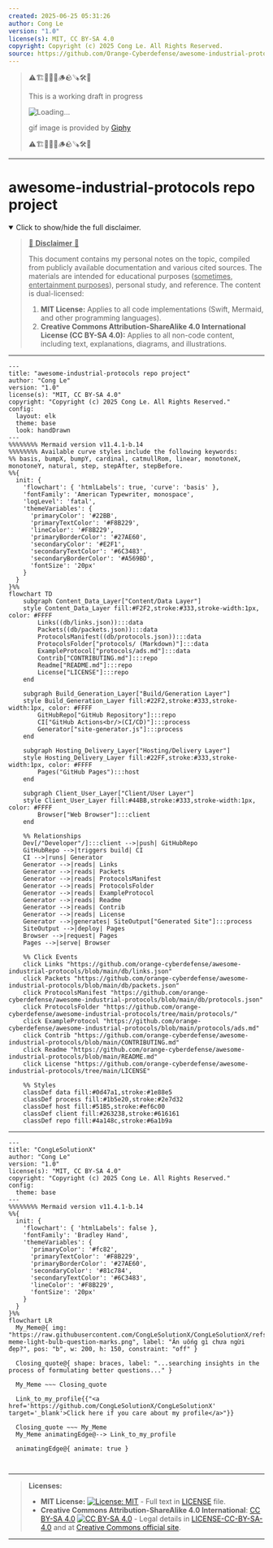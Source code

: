 ```yaml
---
created: 2025-06-25 05:31:26
author: Cong Le
version: "1.0"
license(s): MIT, CC BY-SA 4.0
copyright: Copyright (c) 2025 Cong Le. All Rights Reserved.
source: https://github.com/Orange-Cyberdefense/awesome-industrial-protocols
---
```



> ⚠️🏗️🚧🦺🧱🪵🪨🪚🛠️👷
> 
> This is a working draft in progress
> 
> ![Loading...](https://media2.giphy.com/media/v1.Y2lkPTc5MGI3NjExMXVjejV3dnVjc2o5MXd3eXBvcDR1cHlzbHQ1Z2R6YjY0ZHpmdjJ6OCZlcD12MV9pbnRlcm5hbF9naWZfYnlfaWQmY3Q9Zw/hL9q5k9dk9l0wGd4e0/giphy.gif)
>
> gif image is provided by [Giphy](https://giphy.com)
> 
> ⚠️🏗️🚧🦺🧱🪵🪨🪚🛠️👷


----




# awesome-industrial-protocols repo project
<details open>
<summary>Click to show/hide the full disclaimer.</summary>
   
> <ins>📢 **Disclaimer** 🚨</ins>
>
> This document contains my personal notes on the topic,
> compiled from publicly available documentation and various cited sources.
> The materials are intended for educational purposes (<ins>sometimes, entertainment purposes</ins>), personal study, and reference.
> The content is dual-licensed:
> 1. **MIT License:** Applies to all code implementations (Swift, Mermaid, and other programming languages).
> 2. **Creative Commons Attribution-ShareAlike 4.0 International License (CC BY-SA 4.0):** Applies to all non-code content, including text, explanations, diagrams, and illustrations.

</details>


----

```mermaid
---
title: "awesome-industrial-protocols repo project"
author: "Cong Le"
version: "1.0"
license(s): "MIT, CC BY-SA 4.0"
copyright: "Copyright (c) 2025 Cong Le. All Rights Reserved."
config:
  layout: elk
  theme: base
  look: handDrawn
---
%%%%%%%% Mermaid version v11.4.1-b.14
%%%%%%%% Available curve styles include the following keywords:
%% basis, bumpX, bumpY, cardinal, catmullRom, linear, monotoneX, monotoneY, natural, step, stepAfter, stepBefore.
%%{
  init: {
    'flowchart': { 'htmlLabels': true, 'curve': 'basis' },
    'fontFamily': 'American Typewriter, monospace',
    'logLevel': 'fatal',
    'themeVariables': {
      'primaryColor': '#22BB',
      'primaryTextColor': '#F8B229',
      'lineColor': '#F8B229',
      'primaryBorderColor': '#27AE60',
      'secondaryColor': '#E2F1',
      'secondaryTextColor': '#6C3483',
      'secondaryBorderColor': '#A569BD',
      'fontSize': '20px'
    }
  }
}%%
flowchart TD
    subgraph Content_Data_Layer["Content/Data Layer"]
    style Content_Data_Layer fill:#F2F2,stroke:#333,stroke-width:1px, color: #FFFF
        Links((db/links.json)):::data
        Packets((db/packets.json)):::data
        ProtocolsManifest((db/protocols.json)):::data
        ProtocolsFolder["protocols/ (Markdown)"]:::data
        ExampleProtocol["protocols/ads.md"]:::data
        Contrib["CONTRIBUTING.md"]:::repo
        Readme["README.md"]:::repo
        License["LICENSE"]:::repo
    end

    subgraph Build_Generation_Layer["Build/Generation Layer"]
    style Build_Generation_Layer fill:#22F2,stroke:#333,stroke-width:1px, color: #FFFF
        GitHubRepo["GitHub Repository"]:::repo
        CI["GitHub Actions<br/>(CI/CD)"]:::process
        Generator["site-generator.js"]:::process
    end

    subgraph Hosting_Delivery_Layer["Hosting/Delivery Layer"]
    style Hosting_Delivery_Layer fill:#22FF,stroke:#333,stroke-width:1px, color: #FFFF
        Pages("GitHub Pages"):::host
    end

    subgraph Client_User_Layer["Client/User Layer"]
    style Client_User_Layer fill:#44BB,stroke:#333,stroke-width:1px, color: #FFFF
        Browser["Web Browser"]:::client
    end

    %% Relationships
    Dev[/"Developer"/]:::client -->|push| GitHubRepo
    GitHubRepo -->|triggers build| CI
    CI -->|runs| Generator
    Generator -->|reads| Links
    Generator -->|reads| Packets
    Generator -->|reads| ProtocolsManifest
    Generator -->|reads| ProtocolsFolder
    Generator -->|reads| ExampleProtocol
    Generator -->|reads| Readme
    Generator -->|reads| Contrib
    Generator -->|reads| License
    Generator -->|generates| SiteOutput["Generated Site"]:::process
    SiteOutput -->|deploy| Pages
    Browser -->|request| Pages
    Pages -->|serve| Browser

    %% Click Events
    click Links "https://github.com/orange-cyberdefense/awesome-industrial-protocols/blob/main/db/links.json"
    click Packets "https://github.com/orange-cyberdefense/awesome-industrial-protocols/blob/main/db/packets.json"
    click ProtocolsManifest "https://github.com/orange-cyberdefense/awesome-industrial-protocols/blob/main/db/protocols.json"
    click ProtocolsFolder "https://github.com/orange-cyberdefense/awesome-industrial-protocols/tree/main/protocols/"
    click ExampleProtocol "https://github.com/orange-cyberdefense/awesome-industrial-protocols/blob/main/protocols/ads.md"
    click Contrib "https://github.com/orange-cyberdefense/awesome-industrial-protocols/blob/main/CONTRIBUTING.md"
    click Readme "https://github.com/orange-cyberdefense/awesome-industrial-protocols/blob/main/README.md"
    click License "https://github.com/orange-cyberdefense/awesome-industrial-protocols/tree/main/LICENSE"

    %% Styles
    classDef data fill:#0d47a1,stroke:#1e88e5
    classDef process fill:#1b5e20,stroke:#2e7d32
    classDef host fill:#51B5,stroke:#ef6c00
    classDef client fill:#263238,stroke:#616161
    classDef repo fill:#4a148c,stroke:#6a1b9a

```

-----


<!-- 
```mermaid
%% Current Mermaid version
info
```  -->


```mermaid
---
title: "CongLeSolutionX"
author: "Cong Le"
version: "1.0"
license(s): "MIT, CC BY-SA 4.0"
copyright: "Copyright (c) 2025 Cong Le. All Rights Reserved."
config:
  theme: base
---
%%%%%%%% Mermaid version v11.4.1-b.14
%%{
  init: {
    'flowchart': { 'htmlLabels': false },
    'fontFamily': 'Bradley Hand',
    'themeVariables': {
      'primaryColor': '#fc82',
      'primaryTextColor': '#F8B229',
      'primaryBorderColor': '#27AE60',
      'secondaryColor': '#81c784',
      'secondaryTextColor': '#6C3483',
      'lineColor': '#F8B229',
      'fontSize': '20px'
    }
  }
}%%
flowchart LR
  My_Meme@{ img: "https://raw.githubusercontent.com/CongLeSolutionX/CongLeSolutionX/refs/heads/main/assets/images/My-meme-light-bulb-question-marks.png", label: "Ăn uống gì chưa ngừi đẹp?", pos: "b", w: 200, h: 150, constraint: "off" }

  Closing_quote@{ shape: braces, label: "...searching insights in the process of formulating better questions..." }
    
  My_Meme ~~~ Closing_quote
    
  Link_to_my_profile{{"<a href='https://github.com/CongLeSolutionX/CongLeSolutionX' target='_blank'>Click here if you care about my profile</a>"}}

  Closing_quote ~~~ My_Meme
  My_Meme animatingEdge@--> Link_to_my_profile
  
  animatingEdge@{ animate: true }



```

---
>**Licenses:**
>
>- **MIT License:**  [![License: MIT](https://img.shields.io/badge/License-MIT-yellow.svg)](LICENSE) - Full text in [LICENSE](LICENSE) file.
>- **Creative Commons Attribution-ShareAlike 4.0 International**: [CC BY-SA 4.0](https://creativecommons.org/licenses/by-sa/4.0/) [![CC BY-SA 4.0](https://licensebuttons.net/l/by-sa/4.0/88x31.png)](https://creativecommons.org/licenses/by-sa/4.0/) - Legal details in [LICENSE-CC-BY-SA-4.0](THE_PAST/LICENSE-CC-BY-SA-4.0) and at [Creative Commons official site](https://creativecommons.org/licenses/by-sa/4.0/).
>
---